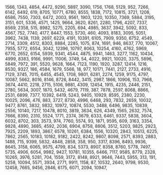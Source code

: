 1566,
1343,
4854,
4472,
9290,
5897,
3090,
1756,
1768,
5129,
952,
7266,
6142,
6492,
619,
8705,
10771,
6780,
8555,
1838,
7172,
10815,
3721,
1208,
6586,
7550,
7303,
6472,
2003,
9561,
1903,
1220,
10350,
7369,
5884,
3195,
3151,
601,
5336,
4571,
1425,
9664,
3620,
8261,
2280,
1796,
4207,
7337,
8569,
2358,
515,
8982,
5275,
2205,
694,
4985,
3637,
3942,
5092,
833,
4567,
752,
7740,
4177,
8447,
1553,
5730,
460,
4093,
8183,
3095,
5051,
3962,
7438,
1139,
2697,
6229,
4191,
10391,
6105,
7909,
9350,
6752,
4549,
2714,
3309,
4512,
8303,
8884,
2285,
1075,
874,
1691,
946,
8637,
770,
10067,
7955,
5772,
6554,
3042,
12396,
10797,
8063,
10254,
4160,
4762,
5969,
6770,
2652,
6154,
5939,
9341,
4544,
4875,
9941,
1463,
3277,
1162,
10434,
4999,
8383,
9166,
9991,
11006,
3749,
54,
4022,
9921,
10020,
3375,
5896,
5849,
7972,
391,
5520,
9628,
1664,
7123,
1190,
1920,
3287,
12414,
1216,
8530,
9327,
186,
4584,
1679,
5566,
18,
977,
10171,
7441,
2127,
2733,
4916,
7129,
3745,
7015,
6455,
4545,
1708,
9801,
6281,
2274,
1259,
9175,
4797,
10087,
5662,
8016,
8146,
8726,
8442,
3415,
2987,
1866,
10906,
153,
7968,
3674,
4410,
2218,
2715,
5106,
9881,
4309,
12454,
1915,
4235,
2446,
2151,
2780,
5634,
3007,
1870,
5432,
4679,
7119,
387,
7878,
2597,
8068,
8866,
2531,
6899,
7377,
10392,
6419,
5243,
9405,
10929,
8595,
2380,
2230,
10025,
2096,
476,
883,
3727,
8730,
4996,
6468,
293,
7832,
2659,
10032,
9477,
8761,
3832,
9832,
10972,
10874,
5530,
3488,
6496,
9835,
10839,
2556,
10140,
7217,
10478,
8010,
3819,
3634,
626,
4349,
1565,
2632,
7574,
7666,
8390,
2310,
5524,
1771,
2374,
3679,
6333,
6461,
9337,
5838,
3604,
6032,
8702,
303,
3573,
974,
7760,
5574,
93,
1871,
9595,
609,
3163,
3354,
9828,
4890,
3685,
4592,
2036,
6904,
8758,
8806,
3512,
5203,
9825,
2923,
7925,
2209,
1893,
3867,
6578,
10261,
6384,
1556,
10320,
2843,
10513,
6225,
7862,
2565,
10183,
10182,
9182,
2422,
8242,
9807,
8098,
2571,
8393,
2883,
1488,
715,
9399,
5832,
4848,
2858,
358,
950,
3317,
8396,
8493,
9936,
8645,
3158,
6065,
9575,
4799,
834,
5373,
8907,
8358,
8760,
5778,
7497,
5735,
4906,
6054,
9982,
9427,
10781,
10355,
6466,
7117,
9585,
8779,
2328,
10265,
3976,
5281,
704,
1559,
3172,
8148,
8921,
9646,
7443,
5955,
313,
191,
5258,
10094,
5571,
3934,
2771,
9911,
1158,
87,
10532,
2640,
9798,
9530,
12458,
7665,
9456,
2846,
6175,
6071,
2094,
10947,
